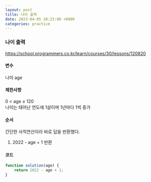 ```yaml
---
layout: post
title: 나이 출력
date: 2023-04-05 20:23:00 +0900
categories: practice
---
```

### 나이 출력    
https://school.programmers.co.kr/learn/courses/30/lessons/120820    
    
#### 변수    
나이 age    
    
#### 제한사항    
0 < age ≤ 120    
나이는 태어난 연도에 1살이며 1년마다 1씩 증가    
    
#### 순서    
간단한 사칙연산이라 바로 답을 반환했다.    
1. 2022 - age + 1 반환    
    
#### 코드    
```JavaScript
function solution(age) {
    return 2022 - age + 1;
}
```